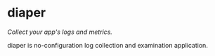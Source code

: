 # diaper

*Collect your app's logs and metrics.*

diaper is no-configuration log collection and examination application.